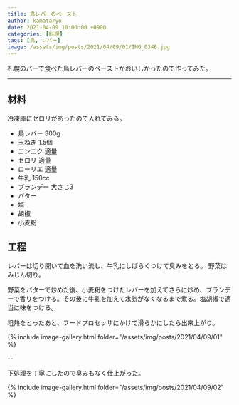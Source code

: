 ```yaml
---
title: 鳥レバーのペースト
author: kamataryo
date: 2021-04-09 10:00:00 +0900
categories: [料理]
tags: [鳥, レバー]
image: /assets/img/posts/2021/04/09/01/IMG_0346.jpg
---
```


札幌のバーで食べた鳥レバーのペーストがおいしかったので作ってみた。

---

## 材料

冷凍庫にセロリがあったので入れてみる。

- 鳥レバー 300g
- 玉ねぎ 1.5個
- ニンニク 適量
- セロリ  適量
- ローリエ 適量
- 牛乳 150cc
- ブランデー 大さじ3
- バター
- 塩
- 胡椒
- 小麦粉

## 工程

レバーは切り開いて血を洗い流し、牛乳にしばらくつけて臭みをとる。
野菜はみじん切り。
 
野菜をバターで炒めた後、小麦粉をつけたレバーを加えてさらに炒め、ブランデーで香りをつける。その後に牛乳を加えて水気がなくなるまで煮る。塩胡椒で適当に味をつける。

粗熱をとったあと、フードプロセッサにかけて滑らかにしたら出来上がり。

{% include image-gallery.html folder="/assets/img/posts/2021/04/09/01" %}

--

下処理を丁寧にしたので臭みもなく仕上がった。

{% include image-gallery.html folder="/assets/img/posts/2021/04/09/02" %}
